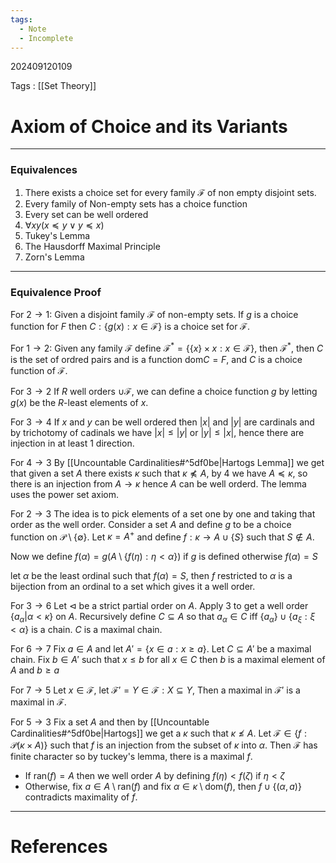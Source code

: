 ```yaml
---
tags:
  - Note
  - Incomplete
---
```

202409120109

Tags : [[Set Theory]]
# Axiom of Choice and its Variants
---
### Equivalences

1. There exists a choice set for every family $\mathcal F$ of non empty disjoint sets.
2. Every family of Non-empty sets has a choice function
3. Every set can be well ordered
4. $\forall xy(x \preceq y \lor y\preceq x)$ 
5. Tukey's Lemma
6. The Hausdorff Maximal Principle 
7. Zorn's Lemma

---
### Equivalence Proof
For $2 \to 1$:
Given a disjoint family $\mathcal F$ of non-empty sets. If $g$ is a choice function for $F$ then $C : \{ g(x) : x \in \mathcal F \}$ is a choice set for $\mathcal F$.

For $1 \to 2$:
Given any family $\mathcal F$ define $\mathcal F^* = \{ \{ x \} \times x:  x \in \mathcal F\}$, then $\mathcal F^*$, then $C$ is the set of ordred pairs and is a function $\text{dom}C = F$, and $C$ is a choice function of $\mathcal F$.

For $3 \to 2$
If $R$ well orders $\cup \mathcal F$, we can define a choice function $g$ by letting $g(x)$ be the $R$-least elements of $x$.

For $3 \to 4$
If $x$ and $y$ can be well ordered then $|x|$ and $|y|$ are cardinals and by trichotomy of cadinals we have $|x| \le |y|$ or $|y|\le |x|$, hence there are injection in at least 1 direction.

For $4 \to 3$
By [[Uncountable Cardinalities#^5df0be|Hartogs Lemma]] we get that given a set $A$ there exists $\kappa$ such that $\kappa\not\preceq A$, by $4$ we have $A\preceq \kappa$, so there is an injection from $A \to \kappa$ hence $A$ can be well orderd. The lemma uses the power set axiom.

For $2\to 3$
The idea is to pick elements of a set one by one and taking that order as the well order.
Consider a set $A$ and define $g$ to be a choice function on $\mathcal P \setminus \{\emptyset\}$.
Let $\kappa = A^+$ and define $f:\kappa \to A \cup \{S\}$ such that $S\not\in A$.

Now we define $f(\alpha) = g(A\setminus \{ f(\eta): \eta<\alpha \})$ if $g$ is defined otherwise $f(\alpha) = S$ 

let $\alpha$ be the least ordinal such that $f(\alpha) = S$, then $f$ restricted to $\alpha$ is a bijection from an ordinal to a set which gives it a well order. 

For $3 \to 6$
Let $\triangleleft$ be a strict partial order on $A$. Apply $3$ to get a well order $\{ a_{\alpha} | \alpha < \kappa \}$ on $A$. Recursively define $C\subseteq A$ so that $a_\alpha \in C$ iff $\{ a_{\alpha} \} \cup \{ a_\xi : \xi < \alpha\}$ is a chain. $C$ is a maximal chain.

For $6 \to 7$
Fix $a \in A$ and let $A'= \{ x \in a : x \geq a \}$. Let $C \subseteq A'$ be a maximal chain. Fix $b\in A'$ such that $x \leq b$ for all $x \in C$ then $b$ is a maximal element of $A$ and $b \geq a$

For $7 \to 5$
Let $x\in \mathcal F$, let $\mathcal F' = {Y \in \mathcal F : X \subseteq Y }$, Then a maximal in $\mathcal F'$ is a maximal in $\mathcal F$.

For $5\to 3$
Fix a set $A$ and then by [[Uncountable Cardinalities#^5df0be|Hartogs]] we get a $\kappa$ such that $\kappa \not\le A$. Let $\mathcal F \in \{f: \mathcal P(\kappa \times A) \}$ such that $f$ is an injection from the subset of $\kappa$ into $\alpha$. Then $\mathcal F$ has finite character so by tuckey's lemma, there is a maximal $f$.
- If $\text{ran}(f) = A$ then we well order $A$ by defining $f(\eta) < f(\zeta)$ if $\eta < \zeta$
- Otherwise, fix $a \in A \setminus \text{ran}(f)$ and fix $\alpha \in \kappa\setminus \text{dom}(f)$, then $f\cup \{(\alpha, a)\}$ contradicts maximality of $f$. 

---
# References
